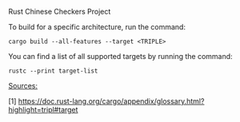 <h>Rust Chinese Checkers Project</h>

To build for a specific architecture, run the command:

```cargo build --all-features --target <TRIPLE>```

You can find a list of all supported targets by running the command:

```rustc --print target-list```

<p><u>Sources:</u></p>

[1] https://doc.rust-lang.org/cargo/appendix/glossary.html?highlight=tripl#target